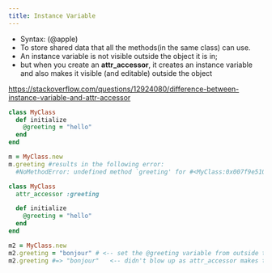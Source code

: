 ```yaml
---
title: Instance Variable
---
```


- Syntax: (@apple)
- To store shared data that all the methods(in the same class) can use.
- An instance variable is not visible outside the object it is in;
- but when you create an **attr_accessor**, it creates an instance variable and also makes it visible (and editable) outside the object

https://stackoverflow.com/questions/12924080/difference-between-instance-variable-and-attr-accessor

```ruby
class MyClass
  def initialize
    @greeting = "hello"
  end
end

m = MyClass.new
m.greeting #results in the following error:
  #NoMethodError: undefined method `greeting' for #<MyClass:0x007f9e5109c058 @greeting="hello">
```

```ruby
class MyClass
  attr_accessor :greeting

  def initialize
    @greeting = "hello"
  end
end

m2 = MyClass.new
m2.greeting = "bonjour" # <-- set the @greeting variable from outside the object
m2.greeting #=> "bonjour"   <-- didn't blow up as attr_accessor makes the variable accessible from outside the object
```